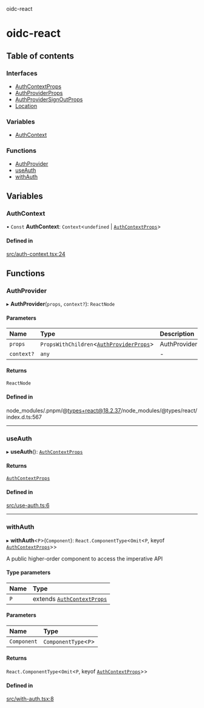 oidc-react

# oidc-react

## Table of contents

### Interfaces

- [AuthContextProps](interfaces/AuthContextProps.md)
- [AuthProviderProps](interfaces/AuthProviderProps.md)
- [AuthProviderSignOutProps](interfaces/AuthProviderSignOutProps.md)
- [Location](interfaces/Location.md)

### Variables

- [AuthContext](README.md#authcontext)

### Functions

- [AuthProvider](README.md#authprovider)
- [useAuth](README.md#useauth)
- [withAuth](README.md#withauth)

## Variables

### AuthContext

• `Const` **AuthContext**: `Context`\<`undefined` \| [`AuthContextProps`](interfaces/AuthContextProps.md)\>

#### Defined in

[src/auth-context.tsx:24](https://github.com/bjerkio/oidc-react/blob/main/src/auth-context.tsx#L24)

## Functions

### AuthProvider

▸ **AuthProvider**(`props`, `context?`): `ReactNode`

#### Parameters

| Name | Type | Description |
| :------ | :------ | :------ |
| `props` | `PropsWithChildren`\<[`AuthProviderProps`](interfaces/AuthProviderProps.md)\> | AuthProviderProps |
| `context?` | `any` | - |

#### Returns

`ReactNode`

#### Defined in

node_modules/.pnpm/@types+react@18.2.37/node_modules/@types/react/index.d.ts:567

___

### useAuth

▸ **useAuth**(): [`AuthContextProps`](interfaces/AuthContextProps.md)

#### Returns

[`AuthContextProps`](interfaces/AuthContextProps.md)

#### Defined in

[src/use-auth.ts:6](https://github.com/bjerkio/oidc-react/blob/main/src/use-auth.ts#L6)

___

### withAuth

▸ **withAuth**\<`P`\>(`Component`): `React.ComponentType`\<`Omit`\<`P`, keyof [`AuthContextProps`](interfaces/AuthContextProps.md)\>\>

A public higher-order component to access the imperative API

#### Type parameters

| Name | Type |
| :------ | :------ |
| `P` | extends [`AuthContextProps`](interfaces/AuthContextProps.md) |

#### Parameters

| Name | Type |
| :------ | :------ |
| `Component` | `ComponentType`\<`P`\> |

#### Returns

`React.ComponentType`\<`Omit`\<`P`, keyof [`AuthContextProps`](interfaces/AuthContextProps.md)\>\>

#### Defined in

[src/with-auth.tsx:8](https://github.com/bjerkio/oidc-react/blob/main/src/with-auth.tsx#L8)
